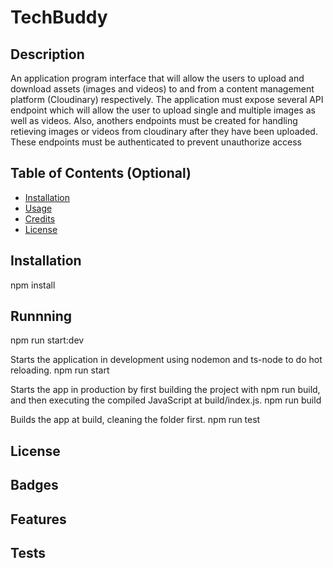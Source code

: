 # TechBuddy

## Description

An application program interface that will allow the users to upload and download assets (images and videos) to and from a content management platform (Cloudinary) respectively.  The application must expose several API endpoint which will allow the user to upload single and multiple images as well as videos. Also, anothers endpoints must be created for handling retieving images or videos from cloudinary after they have been uploaded. These endpoints must be authenticated to prevent unauthorize access

## Table of Contents (Optional)

- [Installation](#installation)
- [Usage](#usage)
- [Credits](#credits)
- [License](#license)

## Installation
npm install

## Runnning
npm run start:dev

Starts the application in development using nodemon and ts-node to do hot reloading.
npm run start

Starts the app in production by first building the project with npm run build, and then executing the compiled JavaScript at build/index.js.
npm run build

Builds the app at build, cleaning the folder first.
npm run test

## License

## Badges

## Features

## Tests
